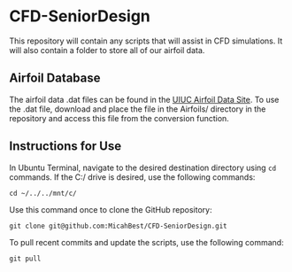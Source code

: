 # CFD-SeniorDesign
This repository will contain any scripts that will assist in CFD simulations. It will also contain a folder to store all of our airfoil data.

## Airfoil Database
The airfoil data .dat files can be found in the [UIUC Airfoil Data Site](https://m-selig.ae.illinois.edu/ads/coord_database.html).
To use the .dat file, download and place the file in the Airfoils/ directory in the repository and access this file from the conversion function.

## Instructions for Use
In Ubuntu Terminal, navigate to the desired destination directory using `cd` commands. If the C:/ drive is desired, use the following commands:
```
cd ~/../../mnt/c/
```
Use this command once to clone the GitHub repository:
```
git clone git@github.com:MicahBest/CFD-SeniorDesign.git
```

To pull recent commits and update the scripts, use the following command:
```
git pull
```
